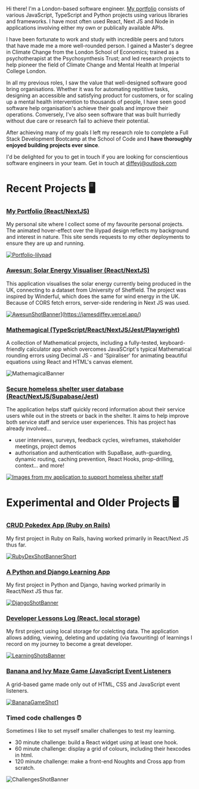 Hi there! I'm a London-based software engineer. [My portfolio](https://jamesdiffey.vercel.app/) consists of various JavaScript, TypeScript and Python projects using various libraries and frameworks. I have most often used React, Next JS and Node in applications involving either my own or publically available APIs. 

I have been fortunate to work and study with incredible peers and tutors that have made me a more well-rounded person. I gained a Master's degree in Climate Change from the London School of Economics; trained as a psychotherapist at the Psychosynthesis Trust; and led research projects to help pioneer the field of Climate Change and Mental Health at Imperial College London.

In all my previous roles, I saw the value that well-designed software good bring organisations. Whether it was for automating repititive tasks, designing an accessible and satisfying product for customers, or for scaling up a mental health intervention to thousands of people, I have seen good software help organisation's achieve their goals and improve their operations. Conversely, I've also seen software that was built hurriedly without due care or research fail to achieve their potential. 

After achieving many of my goals I left my research role to complete a Full Stack Development Bootcamp at the School of Code and **I have thoroughly enjoyed building projects ever since**. 

I'd be delighted for you to get in touch if you are looking for conscientious software engineers in your team. Get in touch at diffeyj@outlook.com

# Recent Projects 🖥️

### [My Portfolio (React/NextJS)](https://awesun-solar-visualiser.vercel.app/)
My personal site where I collect some of my favourite personal projects. The animated hover-effect over the lilypad design reflects my background and interest in nature. This site sends requests to my other deployments to ensure they are up and running.

[![Portfolio-lilypad](https://github.com/user-attachments/assets/5a678fb2-9dd9-42d2-8cbe-84a2a2e8d24d)](https://jamesdiffey.vercel.app/)



### [Awesun: Solar Energy Visualiser (React/NextJS)](https://awesun-solar-visualiser.vercel.app/)
This application visualises the solar energy currently being produced in the UK, connecting to a dataset from University of Sheffield. The project was inspired by Winderful, which does the same for wind energy in the UK. Because of CORS fetch errors, server-side rendering in Next JS was used.

[![AwesunShotBanner](https://github.com/jamesdiffeycoding/jamesdiffeycoding/assets/139918141/b0f83f28-72a7-41ea-9eff-57a968f0b2e4)](https://awesun-solar-visualiser.vercel.app)](https://jamesdiffey.vercel.app/)


### [Mathemagical (TypeScript/React/NextJS/Jest/Playwright)](https://mathemagical.vercel.app/)
A collection of Mathematical projects, including a fully-tested, keyboard-friendly calculator app which overcomes JavaSCript's typical Mathematical rounding errors using Decimal JS - and 'Spiraliser' for animating beautiful equations using React and HTML's canvas element.

![MathemagicalBanner](https://github.com/user-attachments/assets/f4b7e933-ddc9-4912-a8d0-24d6d8b4ca33)


### [Secure homeless shelter user database (React/NextJS/Supabase/Jest)](https://secure-nextjs-homeless-shelter-database.vercel.app/dashboard)
The application helps staff quickly record information about their service users while out in the streets or back in the shelter. It aims to help improve both service staff and service user experiences. This has project has already involved...
- user interviews, surveys, feedback cycles, wireframes, stakeholder meetings, project demos
- authorisation and authentication with SupaBase, auth-guarding, dynamic routing, caching prevention, React Hooks, prop-drilling, context... and more! 

[![Images from my application to support homeless shelter staff](https://github.com/jamesdiffeycoding/jamesdiffeycoding/assets/139918141/969e4146-8cbd-4bc4-a5bb-72f34f24deca)](https://secure-nextjs-homeless-shelter-database.vercel.app/dashboard)



# Experimental and Older Projects 🖥️


### [CRUD Pokedex App (Ruby on Rails)](https://rubyonrails-pokedex.onrender.com/pokemonsters)
My first project in Ruby on Rails, having worked primarily in React/Next JS thus far.

[![RubyDexShotBannerShort](https://github.com/jamesdiffeycoding/jamesdiffeycoding/assets/139918141/87d429f5-eaca-46e4-a655-b28c06d4a2b1)](https://rubyonrails-pokedex.onrender.com/pokemonsters)


### [A Python and Django Learning App](https://django-learning-project.vercel.app/)
My first project in Python and Django, having worked primarily in React/Next JS thus far.

[![DjangoShotBanner](https://github.com/jamesdiffeycoding/jamesdiffeycoding/assets/139918141/f92fd5e0-21ea-43be-8b55-ee703a9f08bc)](https://django-learning-project.vercel.app)


### [Developer Lessons Log (React, local storage)](https://developer-lessons-react.vercel.app/)
My first project using local storage for colelcting data. The application allows adding, viewing, deleting and updating (via favouriting) of learnings I record on my journey to become a great developer. 

[![LearningShotsBanner](https://github.com/jamesdiffeycoding/jamesdiffeycoding/assets/139918141/a9bdd1d7-6432-40ca-b995-568d863e0eaf)](https://developer-lessons-react.vercel.app)


### [Banana and Ivy Maze Game (JavaScript Event Listeners](https://jamesdiffeycoding.github.io/JS-Banana-and-Ivy-Game)
A grid-based game made only out of HTML, CSS and JavaScript event listeners.

[![BananaGameShot1](https://github.com/jamesdiffeycoding/jamesdiffeycoding/assets/139918141/0cc2e1e7-1a57-49ae-878b-23d0d7cb2acc)](https://jamesdiffeycoding.github.io/JS-Banana-and-Ivy-Game)


### Timed code challenges ⏰ 
Sometimes I like to set myself smaller challenges to test my learning.
- 30 minute challenge: build a React widget using at least one hook.
- 60 minute challenge: display a grid of colours, including their hexcodes in html.
- 120 minute challenge: make a front-end Noughts and Cross app from scratch.
  
![ChallengesShotBanner](https://github.com/jamesdiffeycoding/jamesdiffeycoding/assets/139918141/be1d4e60-dfd6-4f49-81bb-589c4373da23)







